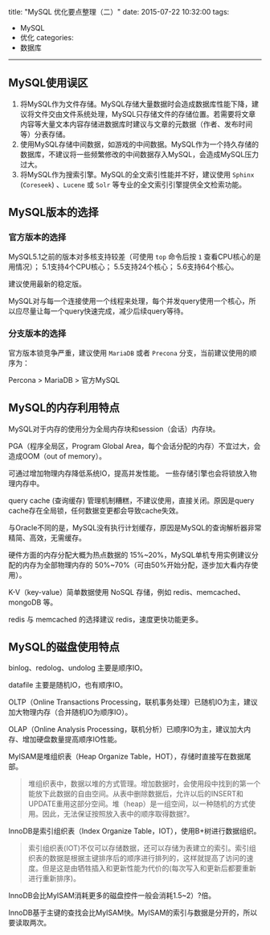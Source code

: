title: "MySQL 优化要点整理（二）"
date: 2015-07-22 10:32:00
tags:
- MySQL
- 优化
categories: 
- 数据库

---


## MySQL使用误区

1.  将MySQL作为文件存储。MySQL存储大量数据时会造成数据库性能下降，建议将文件交由文件系统处理，MySQL只存储文件的存储位置。若需要将文章内容等大量文本内容存储进数据库时建议与文章的元数据（作者、发布时间等）分表存储。
2.  使用MySQL存储中间数据，如游戏的中间数据。MySQL作为一个持久存储的数据库，不建议将一些频繁修改的中间数据存入MySQL，会造成MySQL压力过大。
3.  将MySQL作为搜索引擎。MySQL的全文索引性能并不好，建议使用 `Sphinx` (`Coreseek`) 、`Lucene` 或 `Solr` 等专业的全文索引引擎提供全文检索功能。

## MySQL版本的选择

### 官方版本的选择

MySQL5.1之前的版本对多核支持较差（可使用 `top` 命令后按 `1` 查看CPU核心的是用情况）；
5.1支持4个CPU核心；
5.5支持24个核心；
5.6支持64个核心。

建议使用最新的稳定版。

MySQL对与每一个连接使用一个线程来处理，每个并发query使用一个核心，所以应尽量让每一个query快速完成，减少后续query等待。

### 分支版本的选择

官方版本锁竞争严重，建议使用 `MariaDB` 或者 `Precona` 分支，当前建议使用的顺序为：

Percona &gt; MariaDB &gt; 官方MySQL

## MySQL的内存利用特点

MySQL对于内存的使用分为全局内存块和session（会话）内存块。

PGA（程序全局区，Program Global Area，每个会话分配的内存）不宜过大，会造成OOM（out of memory）。

可通过增加物理内存降低系统IO，提高并发性能。
一些存储引擎也会将锁放入物理内存中。

query cache (查询缓存) 管理机制糟糕，不建议使用，直接关闭。原因是query cache存在全局锁，任何数据变更都会导致cache失效。

与Oracle不同的是，MySQL没有执行计划缓存，原因是MySQL的查询解析器非常精简、高效，无需缓存。

硬件方面的内存分配大概为热点数据的 15%~20%，MySQL单机专用实例建议分配的内存为全部物理内存的 50%~70%（可由50%开始分配，逐步加大看内存使用）。

K-V（key-value）简单数据使用 NoSQL 存储，例如 redis、memcached、mongoDB 等。

redis 与 memcached 的选择建议 redis，速度更快功能更多。

## MySQL的磁盘使用特点

binlog、redolog、undolog 主要是顺序IO。

datafile 主要是随机IO，也有顺序IO。

OLTP（Online Transactions Processing，联机事务处理）已随机IO为主，建议加大物理内存（合并随机IO为顺序IO）。

OLAP（Online Analysis Processing，联机分析）已顺序IO为主，建议加大内存、增加硬盘数量提高顺序IO性能。

MyISAM是堆组织表（Heap Organize Table，HOT），存储时直接写在数据尾部。

> 堆组织表中，数据以堆的方式管理。增加数据时，会使用段中找到的第一个能放下此数据的自由空间。从表中删除数据后，允许以后的INSERT和UPDATE重用这部分空间。堆（heap）是一组空间，以一种随机的方式使用。因此，无法保证按照放入表中的顺序取得数据?。

InnoDB是索引组织表（Index Organize Table，IOT），使用B+树进行数据组织。

> 索引组织表(IOT)不仅可以存储数据，还可以存储为表建立的索引。索引组织表的数据是根据主键排序后的顺序进行排列的，这样就提高了访问的速度。但是这是由牺牲插入和更新性能为代价的(每次写入和更新后都要重新进行重新排序)。

InnoDB会比MyISAM消耗更多的磁盘控件一般会消耗1.5~2）?倍。

InnoDB基于主键的查找会比MyISAM快。MyISAM的索引与数据是分开的，所以要读取两次。

